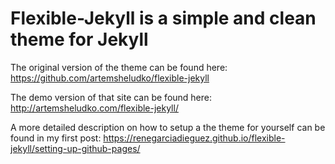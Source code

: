 # Flexible-Jekyll is a simple and clean theme for Jekyll #

The original version of the theme can be found here:
https://github.com/artemsheludko/flexible-jekyll

The demo version of that site can be found here:
http://artemsheludko.com/flexible-jekyll/

A more detailed description on how to setup a the theme for yourself can be found in my first post:
https://renegarciadieguez.github.io/flexible-jekyll/setting-up-github-pages/
